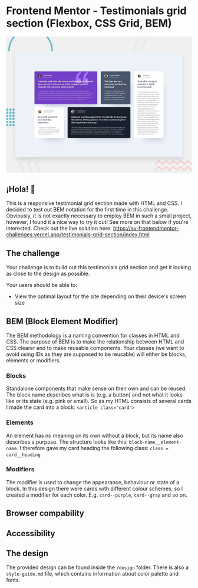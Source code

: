 # Frontend Mentor - Testimonials grid section (Flexbox, CSS Grid, BEM)

![Design preview for the Testimonials grid section coding challenge](./design/desktop-preview.jpg)

## ¡Hola! 👋

This is a responsive testimonial grid section made with HTML and CSS. I decided to test out BEM notation for the first time in this challenge. Obviously, it is not exactly necessary to employ BEM in such a small project, however, I found it a nice way to try it out! See more on that below if you're interested. Check out the live solution here: https://av-frontendmentor-challenges.vercel.app/testimonials-grid-section/index.html

## The challenge

Your challenge is to build out this testimonials grid section and get it looking as close to the design as possible.

Your users should be able to:

- View the optimal layout for the site depending on their device's screen size

## BEM (Block Element Modifier)
The BEM methodology is a naming convention for classes in HTML and CSS. The purpose of BEM is to make the relationship between HTML and CSS clearer and to make reusable components. Your classes (we want to avoid using IDs as they are supposed to be reusable) will either be blocks, elements or modifiers. 

### Blocks
Standalone components that make sense on their own and can be reused. The block name describes what is is (e.g. a button) and not what it looks like or its state (e.g. pink or small). So as my HTML consists of several cards I made the card into a block: 
`<article class="card">`

### Elements 
An element has no meaning on its own without a block, but its name also describes a purpose. The structure looks like this: `block-name__element-name`. I therefore gave my card heading the following class: 
`class = card__heading`

### Modifiers
The modifier is used to change the appearance, behaviour or state of a block. In this design there were cards with different colour schemes, so I created a modifier for each color. E.g. `card--purple`, `card--gray` and so on. 

## Browser compability 
## Accessibility


## The design
The provided design can be found inside the `/design` folder. There is also a `style-guide.md` file, which contains information about color palette and fonts.
